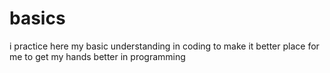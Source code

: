 # basics
i practice here my basic understanding in coding to make it better place for me to get my hands better in programming
